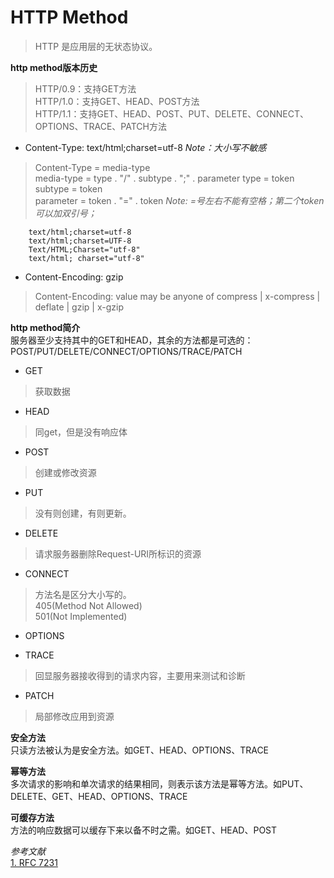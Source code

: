 # HTTP Method   
> HTTP 是应用层的无状态协议。   

**http method版本历史**   
> HTTP/0.9：支持GET方法   
> HTTP/1.0：支持GET、HEAD、POST方法   
> HTTP/1.1：支持GET、HEAD、POST、PUT、DELETE、CONNECT、OPTIONS、TRACE、PATCH方法   

- Content-Type: text/html;charset=utf-8 *Note：大小写不敏感*   
> Content-Type = media-type     
> media-type = type . "/" . subtype . ";" . parameter
> type = token   
> subtype = token   
> parameter = token . "=" . token *Note: =号左右不能有空格；第二个token可以加双引号；*     
```
	text/html;charset=utf-8
    text/html;charset=UTF-8
    Text/HTML;Charset="utf-8"
    text/html; charset="utf-8"
```

- Content-Encoding: gzip      
> Content-Encoding: value may be anyone of compress | x-compress | deflate | gzip | x-gzip   

**http method简介**   
服务器至少支持其中的GET和HEAD，其余的方法都是可选的：POST/PUT/DELETE/CONNECT/OPTIONS/TRACE/PATCH      
- GET   
> 获取数据      

- HEAD   
> 同get，但是没有响应体   

- POST   
> 创建或修改资源   
 
- PUT   
> 没有则创建，有则更新。   

- DELETE   
> 请求服务器删除Request-URI所标识的资源

- CONNECT   
> 方法名是区分大小写的。   
> 405(Method Not Allowed)   
> 501(Not Implemented)   

- OPTIONS   
> 

- TRACE   
> 回显服务器接收得到的请求内容，主要用来测试和诊断   

- PATCH   
> 局部修改应用到资源   

**安全方法**   
只读方法被认为是安全方法。如GET、HEAD、OPTIONS、TRACE    

**幂等方法**   
多次请求的影响和单次请求的结果相同，则表示该方法是幂等方法。如PUT、DELETE、GET、HEAD、OPTIONS、TRACE   

**可缓存方法**   
方法的响应数据可以缓存下来以备不时之需。如GET、HEAD、POST

*参考文献*   
[1. RFC 7231](https://tools.ietf.org/html/rfc7231#section-4)   
